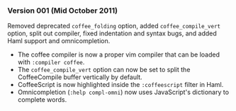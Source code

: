 ### Version 001 (Mid October 2011)

Removed deprecated `coffee_folding` option, added `coffee_compile_vert` option,
split out compiler, fixed indentation and syntax bugs, and added Haml support
and omnicompletion.

 - The coffee compiler is now a proper vim compiler that can be loaded with
   `:compiler coffee`.
 - The `coffee_compile_vert` option can now be set to split the CoffeeCompile
   buffer vertically by default.
 - CoffeeScript is now highlighted inside the `:coffeescript` filter in Haml.
 - Omnicompletion (`:help compl-omni`) now uses JavaScript's dictionary to
   complete words.
